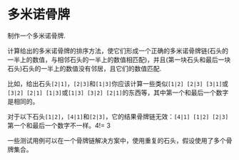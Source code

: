 # 多米诺骨牌

制作一个多米诺骨牌.

计算给出的多米诺骨牌的排序方法，使它们形成一个正确的多米诺骨牌链(石头的一半上的数值，与相邻石头的一半上的数值相匹配)，并且(第一块石头和最后一块石头)石头的一半上的数值没有邻居，且它们的数值匹配.

比如，给出石头`[2|1]`，`[2|3]`和`[1|3]`你应该计算一些类似`[1|2] [2|3] [3|1]`或`[3|2] [2|1] [1|3]`或`[1|3] [3|2] [2|1]`的东西等，其中第一个和最后一个数字是相同的。

对于以下石头`[1|2]`，`[4|1]`和`[2|3]`，它的结果骨牌链无效：`[4|1] [1|2] [2|3]`第一个和最后一个数字不一样。4!= 3

一些测试用例可以在一个骨牌链解决方案中，使用重复的石头，假设使用了多个骨牌集合。

[help-page]: https://exercism.io/tracks/rust/learning
[modules]: https://doc.rust-lang.org/book/ch07-00-modules.html
[cargo]: https://doc.rust-lang.org/book/ch14-00-more-about-cargo.html
[rust-tests]: https://doc.rust-lang.org/book/ch11-02-running-tests.html
